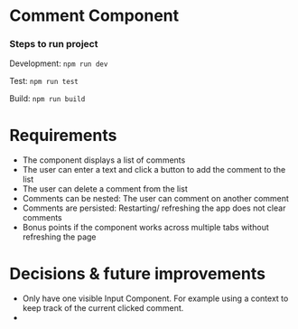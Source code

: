 # Comment Component

### Steps to run project

Development: `npm run dev`

Test: `npm run test`

Build: `npm run build`

# Requirements
- The component displays a list of comments
- The user can enter a text and click a button to add the comment to the list
- The user can delete a comment from the list
- Comments can be nested: The user can comment on another comment
- Comments are persisted: Restarting/ refreshing the app does not clear comments
- Bonus points if the component works across multiple tabs without refreshing the page

# Decisions & future improvements
- Only have one visible Input Component. For example using a context to keep track of the current clicked comment.
- 